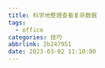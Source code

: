 ```yaml
---
title: 科学地整理查看复杂数据
tags:
  - office
categories: 技巧
abbrlink: 2b247951
date: 2023-03-02 11:10:00
---
```

